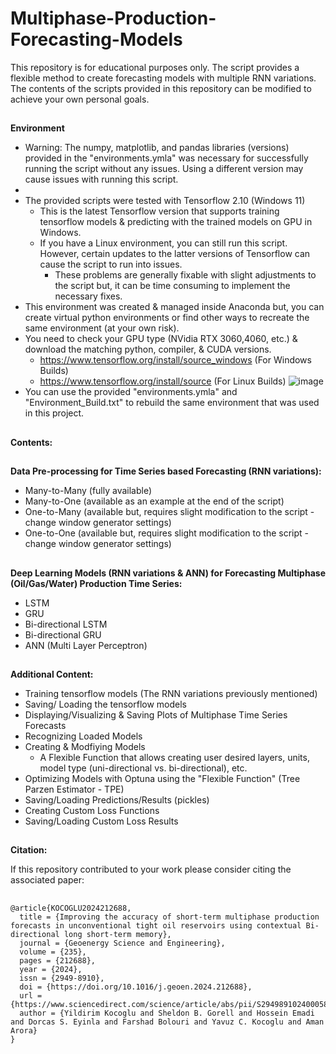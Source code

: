 # Multiphase-Production-Forecasting-Models

This repository is for educational purposes only. The script provides a flexible method to create forecasting models with multiple RNN variations. 
The contents of the scripts provided in this repository can be modified to achieve your own personal goals.

##
**Environment**
- Warning: The numpy, matplotlib, and pandas libraries (versions) provided in the "environments.ymla" was necessary for successfully running the script without any issues. Using a different version may cause issues with running this script.
- 
- The provided scripts were tested with Tensorflow 2.10 (Windows 11)
    - This is the latest Tensorflow version that supports training tensorflow models & predicting with the trained models on GPU in Windows.
    - If you have a Linux environment, you can still run this script. However, certain updates to the latter versions of Tensorflow can cause the script to run into issues.
        - These problems are generally fixable with slight adjustments to the script but, it can be time consuming to implement the necessary fixes. 
- This environment was created & managed inside Anaconda but, you can create virtual python environments or find other ways to recreate the same environment (at your own risk).  
- You need to check your GPU type (NVidia RTX 3060,4060, etc.) & download the matching  python, compiler, & CUDA versions.
    - https://www.tensorflow.org/install/source_windows (For Windows Builds)
    - https://www.tensorflow.org/install/source (For Linux Builds)
![image](https://github.com/user-attachments/assets/70eedab5-bdee-4ba8-a7a5-8b3e73441a2c)
- You can use the provided "environments.ymla" and "Environment_Build.txt" to rebuild the same environment that was used in this project.

##
**Contents:**

##
**Data Pre-processing for Time Series based Forecasting (RNN variations):**
- Many-to-Many (fully available)
- Many-to-One (available as an example at the end of the script)
- One-to-Many (available but, requires slight modification to the script - change window generator settings)
- One-to-One (available but, requires slight modification to the script - change window generator settings)

##
**Deep Learning Models (RNN variations & ANN) for Forecasting Multiphase (Oil/Gas/Water) Production Time Series:**
- LSTM
- GRU
- Bi-directional LSTM
- Bi-directional GRU
- ANN (Multi Layer Perceptron)

##
**Additional Content:**
- Training tensorflow models (The RNN variations previously mentioned)
- Saving/ Loading the tensorflow models
- Displaying/Visualizing & Saving Plots of Multiphase Time Series Forecasts
- Recognizing Loaded Models
- Creating & Modfiying Models
    - A Flexible Function that allows creating user desired layers, units,  model type (uni-directional vs. bi-directional), etc.
- Optimizing Models with Optuna using the "Flexible Function" (Tree Parzen Estimator - TPE)
- Saving/Loading Predictions/Results (pickles)
- Creating Custom Loss Functions
- Saving/Loading Custom Loss Results

##
**Citation:**

If this repository contributed to your work please consider citing the associated paper:

##
    
    @article{KOCOGLU2024212688,
      title = {Improving the accuracy of short-term multiphase production forecasts in unconventional tight oil reservoirs using contextual Bi-directional long short-term memory},
      journal = {Geoenergy Science and Engineering},
      volume = {235},
      pages = {212688},
      year = {2024},
      issn = {2949-8910},
      doi = {https://doi.org/10.1016/j.geoen.2024.212688},
      url = {https://www.sciencedirect.com/science/article/abs/pii/S2949891024000587},
      author = {Yildirim Kocoglu and Sheldon B. Gorell and Hossein Emadi and Dorcas S. Eyinla and Farshad Bolouri and Yavuz C. Kocoglu and Aman Arora}    
    }
